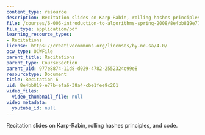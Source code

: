 ```yaml
---
content_type: resource
description: Recitation slides on Karp-Rabin, rolling hashes principles, and code.
file: /courses/6-006-introduction-to-algorithms-spring-2008/8e4bb819e77befa638a4cbe1fee9c261_recitation06.pdf
file_type: application/pdf
learning_resource_types:
- Recitations
license: https://creativecommons.org/licenses/by-nc-sa/4.0/
ocw_type: OCWFile
parent_title: Recitations
parent_type: CourseSection
parent_uid: 977e8874-11d8-d029-4782-2552324c99e8
resourcetype: Document
title: Recitation 6
uid: 8e4bb819-e77b-efa6-38a4-cbe1fee9c261
video_files:
  video_thumbnail_file: null
video_metadata:
  youtube_id: null
---
```

Recitation slides on Karp-Rabin, rolling hashes principles, and code.